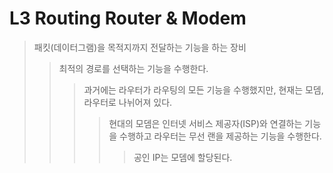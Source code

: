 # L3 Routing Router & Modem

> 패킷(데이터그램)을 목적지까지 전달하는 기능을 하는 장비
>
> > 최적의 경로를 선택하는 기능을 수행한다.
> >
> > > 과거에는 라우터가 라우팅의 모든 기능을 수행했지만, 현재는 모뎀, 라우터로 나뉘어져 있다.
> > >
> > > > 현대의 모뎀은 인터넷 서비스 제공자(ISP)와 연결하는 기능을 수행하고 라우터는 무선 랜을 제공하는 기능을 수행한다.
> > > >
> > > > > 공인 IP는 모뎀에 할당된다.
